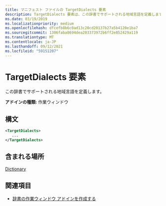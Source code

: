 ```yaml
---
title: マニフェスト ファイルの TargetDialects 要素
description: TargetDialects 要素は、この辞書でサポートされる地域言語を定義します。
ms.date: 03/19/2019
ms.localizationpriority: medium
ms.openlocfilehash: dfcefb8b6c0ad13c20cd20137b27a5b4120e1ba7
ms.sourcegitcommit: 1306faba8694dea203373972b6ff2e852429a119
ms.translationtype: MT
ms.contentlocale: ja-JP
ms.lasthandoff: 09/12/2021
ms.locfileid: "59151207"
---
```

# <a name="targetdialects-element"></a>TargetDialects 要素

この辞書でサポートされる地域言語を定義します。

**アドインの種類:** 作業ウィンドウ

## <a name="syntax"></a>構文

```XML
<TargetDialects>
   ...
</TargetDialects>
```

## <a name="contained-in"></a>含まれる場所

[Dictionary](dictionary.md)

## <a name="see-also"></a>関連項目

- [辞書の作業ウィンドウ アドインを作成する](../../word/dictionary-task-pane-add-ins.md)

